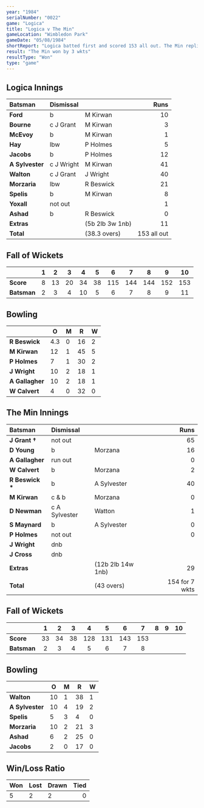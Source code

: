 ```yaml
---
year: "1984"
serialNumber: "0022"
game: "Logica"
title: "Logica v The Min"
gameLocation: "Wimbledon Park"
gameDate: "05/08/1984"
shortReport: "Logica batted first and scored 153 all out. The Min replied with 154 for 7."
result: "The Min won by 3 wkts"
resultType: "Won"
type: "game"
---
```


## Logica Innings

| Batsman | Dismissal |  | Runs |
|:---|:---|---|---:|
| **Ford** | b | M Kirwan | 10 | 
| **Bourne** | c J Grant | M Kirwan | 3 | 
| **McEvoy** | b | M Kirwan | 1 | 
| **Hay** | lbw | P Holmes | 5 | 
| **Jacobs** | b | P Holmes | 12 | 
| **A Sylvester** | c J Wright | M Kirwan | 41 | 
| **Walton** | c J Grant | J Wright | 40 | 
| **Morzaria** | lbw | R Beswick | 21 | 
| **Spelis** | b | M Kirwan | 8 | 
| **Yoxall** | not out |  | 1 | 
| **Ashad** | b | R Beswick | 0 | 
| **Extras** | | (5b 2lb 3w 1nb) | 11 | 
| **Total** | | (38.3 overs) | 153 all out | 

## Fall of Wickets

| | 1 | 2 | 3 | 4 | 5 | 6 | 7 | 8 | 9 | 10 |
|---|:---:|:---:|:---:|:---:|:---:|:---:|:---:|:---:|:---:|:---:|
| **Score** | 8 | 13 | 20 | 34 | 38 | 115 | 144 | 144 | 152 | 153 | 
| **Batsman** | 2 | 3 | 4 | 10 | 5 | 6 | 7 | 8 | 9 | 11 | 

## Bowling

| | O | M | R | W |
|---|---|---|---|---|
| **R Beswick** | 4.3 | 0 | 16 | 2 | 
| **M Kirwan** | 12 | 1 | 45 | 5 | 
| **P Holmes** | 7 | 1 | 30 | 2 | 
| **J Wright** | 10 | 2 | 18 | 1 | 
| **A Gallagher** | 10 | 2 | 18 | 1 |
| **W Calvert** | 4 | 0 | 32 | 0 | 

## The Min Innings

| Batsman | Dismissal |  | Runs |
|:---|:---|---|---:|
| **J Grant &#8224;** | not out |  | 65 | 
| **D Young** | b | Morzana | 16 | 
| **A Gallagher** | run out |  | 0 | 
| **W Calvert** | b | Morzana | 2 | 
| **R Beswick &#42;** | b  | A Sylvester | 40 | 
| **M Kirwan** | c & b | Morzana | 0 | 
| **D Newman** | c A Sylvester | Watton | 1 | 
| **S Maynard** | b | A Sylvester | 0 | 
| **P Holmes** | not out |  | 0 | 
| **J Wright** | dnb | |  | 
| **J Cross** | dnb | |  | 
| **Extras** | | (12b 2lb 14w 1nb) | 29 | 
| **Total** | | (43 overs) | 154 for 7 wkts | 

## Fall of Wickets

| | 1 | 2 | 3 | 4 | 5 | 6 | 7 | 8 | 9 | 10 |
|---|:---:|:---:|:---:|:---:|:---:|:---:|:---:|:---:|:---:|:---:|
| **Score** | 33 | 34 | 38 | 128 | 131 | 143 | 153 |  |  |  | 
| **Batsman** | 2 | 3 | 4 | 5 | 6 | 7 |  8 |  |  |  | 


## Bowling

| | O | M | R | W |
|---|---|---|---|---|
| **Walton** | 10 | 1 | 38 | 1 | 
| **A Sylvester** | 10 | 4 | 19 | 2 | 
| **Spelis** | 5 | 3 | 4 | 0 | 
| **Morzaria** | 10 | 2 | 21 | 3 | 
| **Ashad** | 6 | 2 | 25 | 0 |
| **Jacobs** | 2 | 0 | 17 | 0 |

## Win/Loss Ratio

| Won | Lost | Drawn | Tied |
|:---|:---|:---|---:|
| 5 | 2 | 2 | 0 |